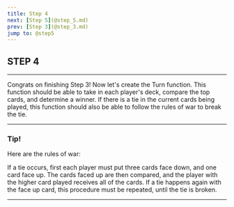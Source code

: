 ```yaml
---
title: Step 4
next: [Step 5](@step_5.md)
prev: [Step 3](@step_3.md)
jump to: @step5
---
```


## STEP 4
---

Congrats on finishing Step 3! Now let's create the Turn function.  This function should be able to take in each player's deck,
compare the top cards, and determine a winner. If there is a tie in the current cards being played, this function should also
be able to follow the rules of war to break the tie. 


---
### Tip!
Here are the rules of war:

If a tie occurs, first each player must put three cards face down, and one card face up.
The cards faced up are then compared, and the player with the higher card played receives all
of the cards. If a tie happens again with the face up card, this procedure must be repeated,
until the tie is broken.
 
---
